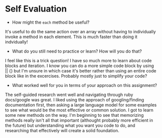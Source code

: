 # Self Evaluation

- How might the `each` method be useful?

It's useful to do the same action over an array without having to individually invoke a method in each element. This is much faster than doing it indvidually!

- What do you still need to practice or learn? How will you do that?

I feel like this is a trick question! I have so much more to learn about code blocks and iteration. I know you can do a more simple code block by using || {} but I'm unsure in which case it's better rather than using an entire code block like in the excercises. Probably mostly just to simplify your code? 

- What worked well for you in terms of your approach on this
assignment?

The self-guided research went well and navigating through ruby docs/google was great. I liked using the approach of googling/finding documentation first, then asking a large language model for some examples to see what would be the most effective or common solution. I got to learn some new methods on the way. I'm beginning to see that memorizing methods really isn't all that important (althought probably more efficient in the future) but understanding what you want you code to do, and researching that effectively will create a solid foundation. 